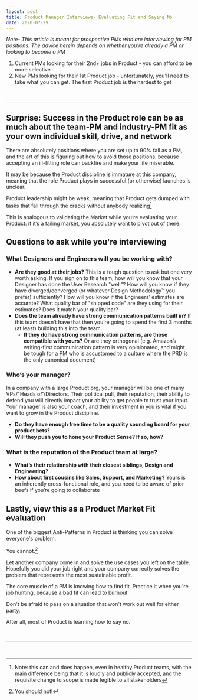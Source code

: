 ```yaml
---
layout: post
title: Product Manager Interviews- Evaluating Fit and Saying No
date: 2020-07-29
---
```


*Note- This article is meant for prospective PMs who are interviewing for PM positions. The advice herein depends on whether you're already a PM or looking to become a PM*

1. Current PMs looking for their 2nd+ jobs in Product - you can afford to be more selective
2. New PMs looking for their 1st Product job - unfortunately, you'll need to take what you can get. The first Product job is the hardest to get  
<br/>

----


## Surprise: Success in the Product role can be as much about the team-PM and industry-PM fit as your own individual skill, drive, and network

There are absolutely positions where you are set up to 90% fail as a PM, and the art of this is figuring out how to avoid those positions, because accepting an ill-fitting role can backfire and make your life miserable. 

It may be because the Product discipline is immature at this company, meaning that the role Product plays in successful (or otherwise) launches is unclear. 

Product leadership might be weak, meaning that Product gets dumped with tasks that fall through the cracks without anybody realizing[^1] 

This is analogous to validating the Market while you’re evaluating your Product: if it’s a failing market, you absolutely want to pivot out of there.


## Questions to ask while you're interviewing
### What Designers and Engineers will you be working with? 
* **Are they good at their jobs?** This is a tough question to ask but one very worth asking. If you sign on to this team, how will you know that your Designer has done the User Research "well"? How will you know if they have diverged/converged (or whatever Design Methodology™ you prefer) sufficiently? How will you know if the Engineers’ estimates are accurate? What quality bar of "shipped code" are they using for their estimates? Does it match your quality bar? 
* **Does the team already have strong communication patterns built in?** If this team doesn’t have that then you’re going to spend the first 3 months (at least) building this into the team. 
    * **If they do have strong communication patterns, are those compatible with yours?** Or are they orthogonal (e.g. Amazon’s writing-first communication pattern is very opinionated, and might be tough for a PM who is accustomed to a culture where the PRD is the only canonical document)

### Who’s your manager? 
In a company with a large Product org, your manager will be one of many VPs/"Heads of”/Directors. Their political pull, their reputation, their ability to defend you will directly impact your ability to get people to trust your input. Your manager is also your coach, and their investment in you is vital if you want to grow in the Product discipline.

* **Do they have enough free time to be a quality sounding board for your product bets?**
* **Will they push you to hone your Product Sense? If so, how?** 

### What is the reputation of the Product team at large? 
* **What’s their relationship with their closest siblings, Design and Engineering?**
* **How about first cousins like Sales, Support, and Marketing?** Yours is an inherently cross-functional role, and you need to be aware of prior beefs if you’re going to collaborate


## Lastly, view this as a Product Market Fit evaluation
One of the biggest Anti-Patterns in Product is thinking you can solve everyone's problem. 

You cannot.[^2]

Let another company come in and solve the use cases you left on the table. Hopefully you did your job right and your company correctly solves the problem that represents the most sustainable profit. 

The core muscle of a PM is knowing how to find fit. Practice it when you're job hunting, because a bad fit can lead to burnout.  

Don't be afraid to pass on a situation that won't work out well for either party.

After all, most of Product is learning how to say no.

<br/>

---
<br/>

[^1]: Note: this can and does happen, even in healthy Product teams, with the main difference being that it is loudly and publicly accepted, and the requisite change to scope is made legible to all stakeholders
[^2]: You should not! 